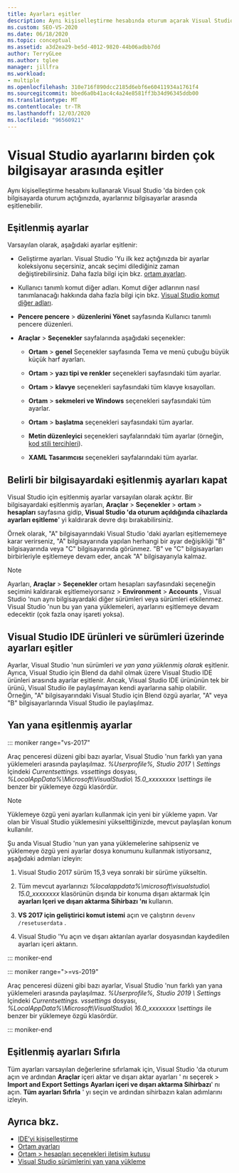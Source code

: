 ```yaml
---
title: Ayarları eşitler
description: Aynı kişiselleştirme hesabında oturum açarak Visual Studio ayarlarınızı birden çok bilgisayar arasında eşitlemeyi öğrenin.
ms.custom: SEO-VS-2020
ms.date: 06/18/2020
ms.topic: conceptual
ms.assetid: a3d2ea29-be5d-4012-9820-44b06adbb7dd
author: TerryGLee
ms.author: tglee
manager: jillfra
ms.workload:
- multiple
ms.openlocfilehash: 310e716f890dcc2185d6ebf6e60411934a1761f4
ms.sourcegitcommit: bbed6a0b41ac4c4a24e8581ff3b34d96345ddb00
ms.translationtype: MT
ms.contentlocale: tr-TR
ms.lasthandoff: 12/03/2020
ms.locfileid: "96560921"
---
```

# <a name="synchronize-visual-studio-settings-across-multiple-computers"></a>Visual Studio ayarlarını birden çok bilgisayar arasında eşitler

Aynı kişiselleştirme hesabını kullanarak Visual Studio 'da birden çok bilgisayarda oturum açtığınızda, ayarlarınız bilgisayarlar arasında eşitlenebilir.

## <a name="synchronized-settings"></a>Eşitlenmiş ayarlar

Varsayılan olarak, aşağıdaki ayarlar eşitlenir:

- Geliştirme ayarları. Visual Studio 'Yu ilk kez açtığınızda bir ayarlar koleksiyonu seçersiniz, ancak seçimi dilediğiniz zaman değiştirebilirsiniz. Daha fazla bilgi için bkz. [ortam ayarları](../ide/environment-settings.md).

- Kullanıcı tanımlı komut diğer adları. Komut diğer adlarının nasıl tanımlanacağı hakkında daha fazla bilgi için bkz. [Visual Studio komut diğer adları](../ide/reference/visual-studio-command-aliases.md).

- **Pencere pencere**  >  **düzenlerini Yönet** sayfasında Kullanıcı tanımlı pencere düzenleri.

- **Araçlar**  >  **Seçenekler** sayfalarında aşağıdaki seçenekler:

  - **Ortam**  >  **genel** Seçenekler sayfasında Tema ve menü çubuğu büyük küçük harf ayarları.

  - **Ortam**  >  **yazı tipi ve renkler** seçenekleri sayfasındaki tüm ayarlar.

  - **Ortam**  >  **klavye** seçenekleri sayfasındaki tüm klavye kısayolları.

  - **Ortam**  >  **sekmeleri ve Windows** seçenekleri sayfasındaki tüm ayarlar.

  - **Ortam**  >  **başlatma** seçenekleri sayfasındaki tüm ayarlar.

  - **Metin düzenleyici** seçenekleri sayfalarındaki tüm ayarlar (örneğin, [kod stili tercihleri](code-styles-and-code-cleanup.md)).

  - **XAML Tasarımcısı** seçenekleri sayfalarındaki tüm ayarlar.

## <a name="turn-off-synchronized-settings-on-a-particular-computer"></a>Belirli bir bilgisayardaki eşitlenmiş ayarları kapat

Visual Studio için eşitlenmiş ayarlar varsayılan olarak açıktır. Bir bilgisayardaki eşitlenmiş ayarları, **Araçlar**  >  **Seçenekler**  >  **ortam**  >  **hesapları** sayfasına gidip, **Visual Studio 'da oturum açıldığında cihazlarda ayarları eşitleme**' yi kaldırarak devre dışı bırakabilirsiniz.

Örnek olarak, "A" bilgisayarındaki Visual Studio 'daki ayarları eşitlememeye karar verirseniz, "A" bilgisayarında yapılan herhangi bir ayar değişikliği "B" bilgisayarında veya "C" bilgisayarında görünmez. "B" ve "C" bilgisayarları birbirleriyle eşitlemeye devam eder, ancak "A" bilgisayarıyla kalmaz.

> [!NOTE]
> Ayarları, **Araçlar**  >  **Seçenekler** ortam hesapları sayfasındaki seçeneğin seçimini kaldırarak eşitlemeiyorsanız  >  **Environment**  >  **Accounts** , Visual Studio 'nun aynı bilgisayardaki diğer sürümleri veya sürümleri etkilenmez. Visual Studio 'nun bu yan yana yüklemeleri, ayarlarını eşitlemeye devam edecektir (çok fazla onay işareti yoksa).

## <a name="synchronize-settings-across-visual-studio-ide-products-and-editions"></a>Visual Studio IDE ürünleri ve sürümleri üzerinde ayarları eşitler

Ayarlar, Visual Studio 'nun sürümleri *ve yan yana yüklenmiş olarak* eşitlenir. Ayrıca, Visual Studio için Blend da dahil olmak üzere Visual Studio IDE ürünleri arasında ayarlar eşitlenir. Ancak, Visual Studio IDE ürününün tek bir ürünü, Visual Studio ile paylaşılmayan kendi ayarlarına sahip olabilir. Örneğin, "A" bilgisayarındaki Visual Studio için Blend özgü ayarlar, "A" veya "B" bilgisayarlarında Visual Studio ile paylaşılmaz.

## <a name="side-by-side-synchronized-settings"></a>Yan yana eşitlenmiş ayarlar

::: moniker range="vs-2017"

Araç penceresi düzeni gibi bazı ayarlar, Visual Studio 'nun farklı yan yana yüklemeleri arasında paylaşılmaz. *%Userprofile%\, Studio 2017 \ Settings* Içindeki *Currentsettings. vssettings* dosyası, *%LocalAppData%\Microsoft\VisualStudio\ 15.0_xxxxxxxx \settings* ile benzer bir yüklemeye özgü klasördür.

> [!NOTE]
> Yüklemeye özgü yeni ayarları kullanmak için yeni bir yükleme yapın. Var olan bir Visual Studio yüklemesini yükselttiğinizde, mevcut paylaşılan konum kullanılır.

Şu anda Visual Studio 'nun yan yana yüklemelerine sahipseniz ve yüklemeye özgü yeni ayarlar dosya konumunu kullanmak istiyorsanız, aşağıdaki adımları izleyin:

1. Visual Studio 2017 sürüm 15,3 veya sonraki bir sürüme yükseltin.

2. Tüm mevcut ayarlarınızı *%localappdata%\microsoft\visualstudio\ 15.0_xxxxxxxx* klasörünün dışında bir konuma dışarı aktarmak Için **ayarları Içeri ve dışarı aktarma Sihirbazı 'nı** kullanın.

3. **VS 2017 için geliştirici komut istemi** açın ve çalıştırın `devenv /resetuserdata` .

1. Visual Studio 'Yu açın ve dışarı aktarılan ayarlar dosyasından kaydedilen ayarları içeri aktarın.

::: moniker-end

::: moniker range=">=vs-2019"

Araç penceresi düzeni gibi bazı ayarlar, Visual Studio 'nun farklı yan yana yüklemeleri arasında paylaşılmaz. *%Userprofile%\, Studio 2019 \ Settings* Içindeki *Currentsettings. vssettings* dosyası, *%LocalAppData%\Microsoft\VisualStudio\ 16.0_xxxxxxxx \settings* ile benzer bir yüklemeye özgü klasördür.

::: moniker-end

## <a name="reset-synchronized-settings"></a>Eşitlenmiş ayarları Sıfırla

Tüm ayarları varsayılan değerlerine sıfırlamak için, Visual Studio 'da oturum açın ve ardından **Araçlar** içeri aktar ve dışarı aktar ayarları ' nı seçerek  >  **Import and Export Settings** **Ayarları içeri ve dışarı aktarma Sihirbazı**' nı açın. **Tüm ayarları Sıfırla** ' yı seçin ve ardından sihirbazın kalan adımlarını izleyin.

## <a name="see-also"></a>Ayrıca bkz.

- [IDE’yi kişiselleştirme](../ide/personalizing-the-visual-studio-ide.md)
- [Ortam ayarları](../ide/environment-settings.md)
- [Ortam > hesapları seçenekleri iletişim kutusu](reference/accounts-environment-options-dialog-box.md)
- [Visual Studio sürümlerini yan yana yükleme](../install/install-visual-studio-versions-side-by-side.md)
